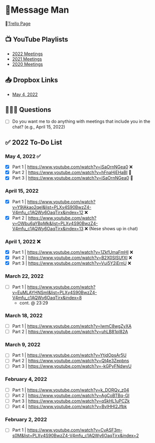 # 💄Message Man 

🐶[Trello Page](https://trello.com/b/vI4AIdIK/nese-%F0%9F%92%84) 

## 📺 YouTube Playlists
- [2022 Meetings](https://www.youtube.com/playlist?list=PLXy4S90BwzZ4-V4mfu_c1AQWy6OaqTirx)
- [2021 Meetings](https://www.youtube.com/playlist?list=PLXy4S90BwzZ6EPq0q7hxlaw1VW4Pycs46)
- [2020 Meetings](https://www.youtube.com/playlist?list=PLXy4S90BwzZ525DgNxSDZC8gpNoVy6gOM)

## 📥 Dropbox Links
- [May 4, 2022](https://www.dropbox.com/recents?_tk=web_left_nav_bar&role=personal)

## 🙋🏻‍♀️ Questions
- [ ] Do you want me to do anything with meetings that include you in the chat? (e.g., April 15, 2022)

## ✅ 2022 To-Do List 
### May 4, 2022 ✅
- [x] Part 1 | https://www.youtube.com/watch?v=iSaOrnNGea0 ❌  
- [x] Part 2 | https://www.youtube.com/watch?v=hFnaHjEHaBI 💄
- [x] Part 3 | https://www.youtube.com/watch?v=iSaOrnNGea0 💄
### April 15, 2022  
- [x] Part 1 | https://www.youtube.com/watch?v=Y9lAkao2qeI&list=PLXy4S90BwzZ4-V4mfu_c1AQWy6OaqTirx&index=12 ❌
- [x] Part 2 | https://www.youtube.com/watch?v=OWbu6aYBpMk&list=PLXy4S90BwzZ4-V4mfu_c1AQWy6OaqTirx&index=13 ❌ (Nese shows up in chat)
### April 1, 2022 ❌
- [x] Part 1 | https://www.youtube.com/watch?v=1ZkfUmaFmHI ❌ 
- [x] Part 2 | https://www.youtube.com/watch?v=B2X0SlSUfXI ❌ 
- [x] Part 3 | https://www.youtube.com/watch?v=Vui5Y2jErnU ❌   
### March 22, 2022
- [ ] Part 1 | https://www.youtube.com/watch?v=EuMLAYHNSmI&list=PLXy4S90BwzZ4-V4mfu_c1AQWy6OaqTirx&index=8 
  - cont. @ 23:29
### March 18, 2022
- [ ] Part 1 | https://www.youtube.com/watch?v=lwmC8wgZyXA
- [ ] Part 2 | https://www.youtube.com/watch?v=uhLB81pI82A
### March 9, 2022
- [ ] Part 1 | https://www.youtube.com/watch?v=YtjdOpsAr5U
- [ ] Part 2 | https://www.youtube.com/watch?v=Qt4e3Zepbns
- [ ] Part 3 | https://www.youtube.com/watch?v=-kGPyFNdwyU 
### February 4, 2022
- [ ] Part 1 | https://www.youtube.com/watch?v=k_DORQy_z04
- [ ] Part 2 | https://www.youtube.com/watch?v=AgCoBTBq-GI
- [ ] Part 3 | https://www.youtube.com/watch?v=qSkHL1uPCZk
- [ ] Part 4 | https://www.youtube.com/watch?v=BvlHHI2Jfbk
### February 2, 2022
- [ ] Part 1 | https://www.youtube.com/watch?v=CvASF3m-s0M&list=PLXy4S90BwzZ4-V4mfu_c1AQWy6OaqTirx&index=2 
